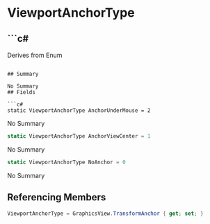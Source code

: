 # ViewportAnchorType

## ```c#
Derives from Enum
```

## Summary

No Summary
## Fields

```c#
static ViewportAnchorType AnchorUnderMouse = 2
```
No Summary
```c#
static ViewportAnchorType AnchorViewCenter = 1
```
No Summary
```c#
static ViewportAnchorType NoAnchor = 0
```
No Summary
## Referencing Members

```c#
ViewportAnchorType = GraphicsView.TransformAnchor { get; set; } 
```

